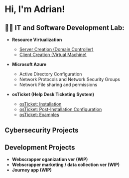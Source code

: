 <h1>Hi, I'm Adrian! 

<h2>🧙‍♂️ IT and Software Development Lab:</h2>

- <b>Resource Virtualization</b>
  - <a href = https://github.com/narvee09/Server-Creation-DC/blob/main/README.md> Server Creation (Domain Controller)</a>
  - <a href = https://github.com/narvee09/Client-Creation-VM-> Client Creation (Virtual Machine) </a>
   <!---Developer enviornment--->

- <b>Microsoft Azure</b>

  -  Active Directory Configuration
  -  Network Protocols and Network Security Groups
  -  Network File sharing and permissions
  <!---  Building DNS--->

- <b>osTicket (Help Desk Ticketing System)</b>
    -  <a href = https://github.com/narvee09/osTicket-installation>osTicket: Installation</a>
    -  <a href = https://github.com/narvee09/osTicket-Post-Install-Configuration>osTicket: Post-Installation Configuration</a>
    -  <a href = https://github.com/narvee09/osTicket-Examples>osTicket: Examples</a>

 <h2>Cybersecurity Projects</h2>

 <h2>Development Projects</h2>
 
   - <b>Webscrapper oganization ver (WIP)</b>
   - <b>Webscrapper marketing / data collection ver (WIP)</b>
   - <b>Journey app (WIP)</b>
  <!--- 

- <b>PowerShell</b>
  
 
<b>Journey app (WIP)</b>

<h2> 🤳 Connect with me:</h2>




[linkedin]: www.linkedin.com/in/adriancarter-in


